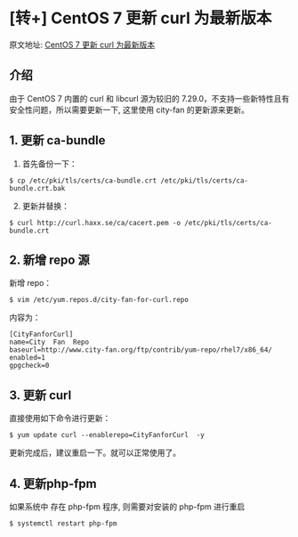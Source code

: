# [转+] CentOS 7 更新 curl 为最新版本

原文地址: [CentOS 7 更新 curl 为最新版本](https://www.htcp.net/337.html)

## 介绍

由于 CentOS 7 内置的 curl 和 libcurl 源为较旧的 7.29.0，不支持一些新特性且有安全性问题，所以需要更新一下, 这里使用 city-fan 的更新源来更新。

## 1. 更新 ca-bundle

1. 首先备份一下：

```
$ cp /etc/pki/tls/certs/ca-bundle.crt /etc/pki/tls/certs/ca-bundle.crt.bak
```

2. 更新并替换：

```
$ curl http://curl.haxx.se/ca/cacert.pem -o /etc/pki/tls/certs/ca-bundle.crt
```



## 2. 新增 repo 源

新增 repo：

```
$ vim /etc/yum.repos.d/city-fan-for-curl.repo
```

内容为：

```
[CityFanforCurl]
name=City  Fan  Repo
baseurl=http://www.city-fan.org/ftp/contrib/yum-repo/rhel7/x86_64/
enabled=1
gpgcheck=0
```


## 3. 更新 curl

直接使用如下命令进行更新：

``` 
$ yum update curl --enablerepo=CityFanforCurl  -y
```

更新完成后，建议重启一下。就可以正常使用了。

## 4. 更新php-fpm

如果系统中 存在 php-fpm 程序, 则需要对安装的 php-fpm 进行重启

```
$ systemctl restart php-fpm
```